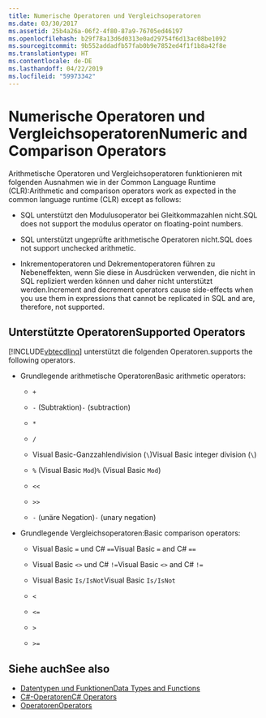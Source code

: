 ```yaml
---
title: Numerische Operatoren und Vergleichsoperatoren
ms.date: 03/30/2017
ms.assetid: 25b4a26a-06f2-4f80-87a9-76705ed46197
ms.openlocfilehash: b29f78a13d6d0313e0ad29754f6d13ac08be1092
ms.sourcegitcommit: 9b552addadfb57fab0b9e7852ed4f1f1b8a42f8e
ms.translationtype: HT
ms.contentlocale: de-DE
ms.lasthandoff: 04/22/2019
ms.locfileid: "59973342"
---
```

# <a name="numeric-and-comparison-operators"></a><span data-ttu-id="3a4d3-102">Numerische Operatoren und Vergleichsoperatoren</span><span class="sxs-lookup"><span data-stu-id="3a4d3-102">Numeric and Comparison Operators</span></span>

<span data-ttu-id="3a4d3-103">Arithmetische Operatoren und Vergleichsoperatoren funktionieren mit folgenden Ausnahmen wie in der Common Language Runtime (CLR):</span><span class="sxs-lookup"><span data-stu-id="3a4d3-103">Arithmetic and comparison operators work as expected in the common language runtime (CLR) except as follows:</span></span>

- <span data-ttu-id="3a4d3-104">SQL unterstützt den Modulusoperator bei Gleitkommazahlen nicht.</span><span class="sxs-lookup"><span data-stu-id="3a4d3-104">SQL does not support the modulus operator on floating-point numbers.</span></span>

- <span data-ttu-id="3a4d3-105">SQL unterstützt ungeprüfte arithmetische Operatoren nicht.</span><span class="sxs-lookup"><span data-stu-id="3a4d3-105">SQL does not support unchecked arithmetic.</span></span>

- <span data-ttu-id="3a4d3-106">Inkrementoperatoren und Dekrementoperatoren führen zu Nebeneffekten, wenn Sie diese in Ausdrücken verwenden, die nicht in SQL repliziert werden können und daher nicht unterstützt werden.</span><span class="sxs-lookup"><span data-stu-id="3a4d3-106">Increment and decrement operators cause side-effects when you use them in expressions that cannot be replicated in SQL and are, therefore, not supported.</span></span>

## <a name="supported-operators"></a><span data-ttu-id="3a4d3-107">Unterstützte Operatoren</span><span class="sxs-lookup"><span data-stu-id="3a4d3-107">Supported Operators</span></span>

[!INCLUDE[vbtecdlinq](../../../../../../includes/vbtecdlinq-md.md)] <span data-ttu-id="3a4d3-108">unterstützt die folgenden Operatoren.</span><span class="sxs-lookup"><span data-stu-id="3a4d3-108">supports the following operators.</span></span>

- <span data-ttu-id="3a4d3-109">Grundlegende arithmetische Operatoren</span><span class="sxs-lookup"><span data-stu-id="3a4d3-109">Basic arithmetic operators:</span></span>

  - `+`

  - <span data-ttu-id="3a4d3-110">`-` (Subtraktion)</span><span class="sxs-lookup"><span data-stu-id="3a4d3-110">`-` (subtraction)</span></span>

  - `*`

  - `/`

  - <span data-ttu-id="3a4d3-111">Visual Basic-Ganzzahlendivision (`\`)</span><span class="sxs-lookup"><span data-stu-id="3a4d3-111">Visual Basic integer division (`\`)</span></span>

  - <span data-ttu-id="3a4d3-112">`%` (Visual Basic `Mod`)</span><span class="sxs-lookup"><span data-stu-id="3a4d3-112">`%` (Visual Basic `Mod`)</span></span>

  - `<<`

  - `>>`

  - <span data-ttu-id="3a4d3-113">`-` (unäre Negation)</span><span class="sxs-lookup"><span data-stu-id="3a4d3-113">`-` (unary negation)</span></span>

- <span data-ttu-id="3a4d3-114">Grundlegende Vergleichsoperatoren:</span><span class="sxs-lookup"><span data-stu-id="3a4d3-114">Basic comparison operators:</span></span>

  - <span data-ttu-id="3a4d3-115">Visual Basic `=` und C# `==`</span><span class="sxs-lookup"><span data-stu-id="3a4d3-115">Visual Basic `=` and C# `==`</span></span>

  - <span data-ttu-id="3a4d3-116">Visual Basic `<>` und C# `!=`</span><span class="sxs-lookup"><span data-stu-id="3a4d3-116">Visual Basic `<>` and C# `!=`</span></span>

  - <span data-ttu-id="3a4d3-117">Visual Basic `Is/IsNot`</span><span class="sxs-lookup"><span data-stu-id="3a4d3-117">Visual Basic `Is/IsNot`</span></span>

  - `<`

  - `<=`

  - `>`

  - `>=`

## <a name="see-also"></a><span data-ttu-id="3a4d3-118">Siehe auch</span><span class="sxs-lookup"><span data-stu-id="3a4d3-118">See also</span></span>

- [<span data-ttu-id="3a4d3-119">Datentypen und Funktionen</span><span class="sxs-lookup"><span data-stu-id="3a4d3-119">Data Types and Functions</span></span>](../../../../../../docs/framework/data/adonet/sql/linq/data-types-and-functions.md)
- [<span data-ttu-id="3a4d3-120">C#-Operatoren</span><span class="sxs-lookup"><span data-stu-id="3a4d3-120">C# Operators</span></span>](../../../../../../docs/csharp/language-reference/operators/index.md)
- [<span data-ttu-id="3a4d3-121">Operatoren</span><span class="sxs-lookup"><span data-stu-id="3a4d3-121">Operators</span></span>](../../../../../visual-basic/language-reference/operators/index.md)
